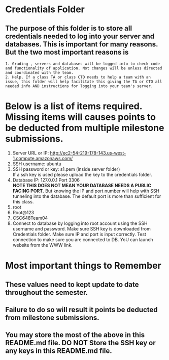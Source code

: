 # Credentials Folder

## The purpose of this folder is to store all credentials needed to log into your server and databases. This is important for many reasons. But the two most important reasons is
    1. Grading , servers and databases will be logged into to check code and functionality of application. Not changes will be unless directed and coordinated with the team.
    2. Help. If a class TA or class CTO needs to help a team with an issue, this folder will help facilitate this giving the TA or CTO all needed info AND instructions for logging into your team's server. 


# Below is a list of items required. Missing items will causes points to be deducted from multiple milestone submissions.

1. Server URL or IP: http://ec2-54-219-178-143.us-west-1.compute.amazonaws.com/
2. SSH username: ubuntu
3. SSH password or key: s1.pem (inside server folder)
    <br> If a ssh key is used please upload the key to the credentials folder.
4. Database IP: 127.0.0.1 Port 3306
    <br><strong> NOTE THIS DOES NOT MEAN YOUR DATABASE NEEDS A PUBLIC FACING PORT.</strong> But knowing the IP and port number will help with SSH tunneling into the database. The default port is more than sufficient for this class.
5. root
6. Root@123
7. CSC648Team04
8. Connect to database by logging into root account using the SSH username and password. Make sure SSH key is downloaded from Credentials folder.
Make sure IP and port is input correctly. Test connection to make sure you are connected to DB. YoU can launch website from the WWW link.

# Most important things to Remember
## These values need to kept update to date throughout the semester. <br>
## <strong>Failure to do so will result it points be deducted from milestone submissions.</strong><br>
## You may store the most of the above in this README.md file. DO NOT Store the SSH key or any keys in this README.md file.
